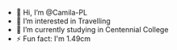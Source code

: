 - 👋 Hi, I’m @Camila-PL
- 👀 I’m interested in Travelling 
- 🌱 I’m currently studying in Centennial College
- ⚡ Fun fact: I'm 1.49cm

<!---
Camila-PL/Camila-PL is a ✨ special ✨ repository because its `README.md` (this file) appears on your GitHub profile.
You can click the Preview link to take a look at your changes.
--->
